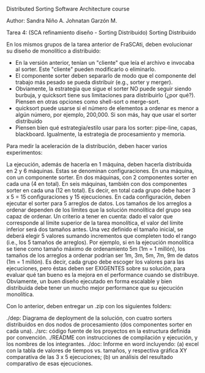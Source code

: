 Distributed Sorting
Software Architecture course

Author:
Sandra Niño A.
Johnatan Garzón M.



Tarea 4: (SCA refinamiento diseño - Sorting Distribuido)
Sorting Distribuido

En los mismos grupos de la tarea anterior de FraSCAti, deben evolucionar su diseño de monolítico a distribuido:

- En la versión anterior, tenían un "cliente" que leía el archivo e invocaba al sorter. Este "cliente" pueden modificarlo o eliminarlo.
- El componente sorter deben separarlo de modo que el componente del trabajo más pesado se pueda distribuir (e.g., sorter y merger).
- Obviamente, la estrategia que sigue el sorter NO puede seguir siendo burbuja, y quicksort tiene sus limitaciones para distribuirlo (¿por qué?). Piensen en otras opciones como shell-sort o merge-sort.
- quicksort puede usarse si el número de elementos a ordenar es menor a algún número, por ejemplo, 200,000. Si son más, hay que usar el sorter distribuido
- Piensen bien qué estrategia/estilo usar para los sorter: pipe-line, capas, blackboard. Igualmente, la estrategia de procesamiento y memoria.



Para medir la aceleración de la distribución, deben hacer varios experimentos:

La ejecución, además de hacerla en 1 máquina, deben hacerla distribuida en 2 y 6 máquinas. Estas se denominan configuraciones.
En una máquina, con un componente sorter. En dos máquinas, con 2 componentes sorter en cada una (4 en total). En seis máquinas, también con dos componentes sorter en cada una (12 en total). Es decir, en total cada grupo debe hacer 3 x 5 = 15 configuraciones y 15 ejecuciones.
En cada configuración, deben ejecutar el sorter para 5 arreglos de datos.
Los tamaños de los arreglos a ordenar dependen de los límites que la solución monolítica del grupo sea capaz de ordenar. Un criterio a tener en cuenta: dado el valor que corresponde al límite superior de la tarea monolítica, el valor del límite inferior será dos tamaños antes. Una vez definido el tamaño inicial, se deberá elegir 5 valores sumando incrementos que completen todo el rango (i.e., los 5 tamaños de arreglos). 
Por ejemplo, si en la ejecución monolítica se tiene como tamaño máximo de ordenamiento 5m (1m = 1 millón), los tamaños de los arreglos a ordenar podrían ser 1m, 3m, 5m, 7m, 9m de datos (1m = 1 millón).
Es decir, cada grupo debe escoger los valores para las ejecuciones, pero éstas deben ser EXIGENTES sobre su solución, para evaluar qué tan bueno es la mejora en el performance cuando se distribuye. Obviamente, un buen diseño ejecutado en forma escalable y bien distribuida debe tener un mucho mejor performance que su ejecución monolítica.


Con lo anterior, deben entregar un .zip con los siguientes folders:

./dep: Diagrama de deployment de la solución, con cuatro sorters distribuidos en dos nodos de procesamiento (dos componentes sorter en cada una).
./src: código fuente de los proyectos en la estructura definida por convención.
./README con instrucciones de compilación y ejecución, y los nombres de los integrantes.
./doc: Informe en word incluyendo: (a) excel con la tabla de valores de tiempos vs. tamaños, y respectiva gráfica XY comparativa de las 3 x 5 ejecuciones; (b) un análisis del resultado comparativo de esas ejecuciones. 

